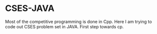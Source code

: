 # CSES-JAVA
Most of the competitive programming is done in Cpp. Here  I am trying to code out CSES problem set in JAVA. First step towards cp.
